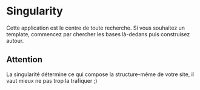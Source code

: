 # Singularity

Cette application est le centre de toute recherche. Si vous souhaitez un
template, commencez par chercher les bases là-dedans puis construisez autour.

## Attention

La singularité détermine ce qui compose la structure-même de votre site,
il vaut mieux ne pas trop la trafiquer ;)
